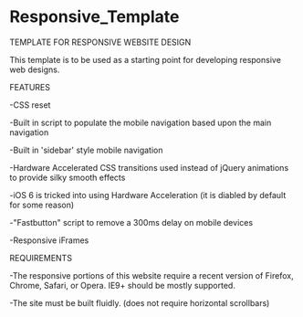 Responsive_Template
===================

TEMPLATE FOR RESPONSIVE WEBSITE DESIGN

This template is to be used as a starting point for developing responsive web designs. 

FEATURES

-CSS reset

-Built in script to populate the mobile navigation based upon the main navigation

-Built in 'sidebar' style mobile navigation

-Hardware Accelerated CSS transitions used instead of jQuery animations to provide silky smooth effects

-iOS 6 is tricked into using Hardware Acceleration (it is diabled by default for some reason)

-"Fastbutton" script to remove a 300ms delay on mobile devices

-Responsive iFrames

REQUIREMENTS

-The responsive portions of this website require a recent version of Firefox, Chrome, Safari, or Opera. IE9+ should be mostly supported.

-The site must be built fluidly. (does not require horizontal scrollbars)
